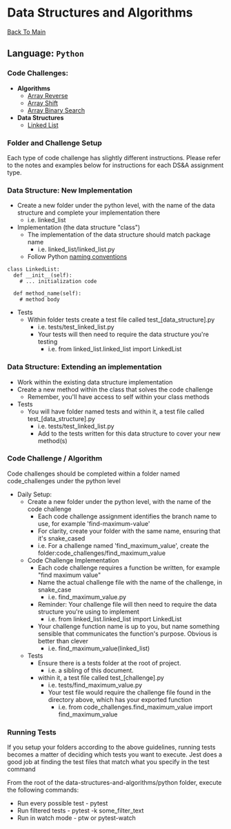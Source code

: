 # Data Structures and Algorithms

[Back To Main](../README.md)

## Language: `Python`

### Code Challenges:
- **Algorithms**
  - [Array Reverse](array_reverse/README.md)
  - [Array Shift](array-shift/README.md)
  - [Array Binary Search](array_binary_search/README.md)
- **Data Structures**
  - [Linked List](data_structures/linked_list/README.md)

### Folder and Challenge Setup

Each type of code challenge has slightly different instructions. Please refer to the notes and examples below for instructions for each DS&A assignment type.

### Data Structure: New Implementation

- Create a new folder under the python level, with the name of the data structure and complete your implementation there
  - i.e. linked_list
- Implementation (the data structure "class")
  - The implementation of the data structure should match package name
    - i.e. linked_list/linked_list.py
  - Follow Python [naming conventions](https://www.python.org/dev/peps/pep-0008/#naming-conventions)

```
class LinkedList:
  def __init__(self):
    # ... initialization code

  def method_name(self):
    # method body
```

- Tests
  - Within folder tests create a test file called test_[data_structure].py
    - i.e. tests/test_linked_list.py
    - Your tests will then need to require the data structure you're testing
      - i.e. from linked_list.linked_list import LinkedList

### Data Structure: Extending an implementation

- Work within the existing data structure implementation
- Create a new method within the class that solves the code challenge
  - Remember, you'll have access to self within your class methods
- Tests
  - You will have folder named tests and within it, a test file called test_[data_structure].py
    - i.e. tests/test_linked_list.py
    - Add to the tests written for this data structure to cover your new method(s)

### Code Challenge / Algorithm

Code challenges should be completed within a folder named code_challenges under the python level

- Daily Setup:
  - Create a new folder under the python level, with the name of the code challenge
    - Each code challenge assignment identifies the branch name to use, for example 'find-maximum-value'
    - For clarity, create your folder with the same name, ensuring that it's snake_cased
    - i.e. For a challenge named 'find_maximum_value', create the folder:code_challenges/find_maximum_value
  - Code Challenge Implementation
    - Each code challenge requires a function be written, for example "find maximum value"
    - Name the actual challenge file with the name of the challenge, in snake_case
      - i.e. find_maximum_value.py
    - Reminder: Your challenge file will then need to require the data structure you're using to implement
      - i.e. from linked_list.linked_list import LinkedList
    - Your challenge function name is up to you, but name something sensible that communicates the function's purpose. Obvious is better than clever
      - i.e. find_maximum_value(linked_list)
  - Tests
    - Ensure there is a tests folder at the root of project.
      - i.e. a sibling of this document.
    - within it, a test file called test_[challenge].py
      - i.e. tests/find_maximum_value.py
      - Your test file would require the challenge file found in the directory above, which has your exported function
        - i.e. from code_challenges.find_maximum_value import find_maximum_value

### Running Tests

If you setup your folders according to the above guidelines, running tests becomes a matter of deciding which tests you want to execute. Jest does a good job at finding the test files that match what you specify in the test command

From the root of the data-structures-and-algorithms/python folder, execute the following commands:

- Run every possible test - pytest
- Run filtered tests - pytest -k some_filter_text
- Run in watch mode - ptw or pytest-watch
